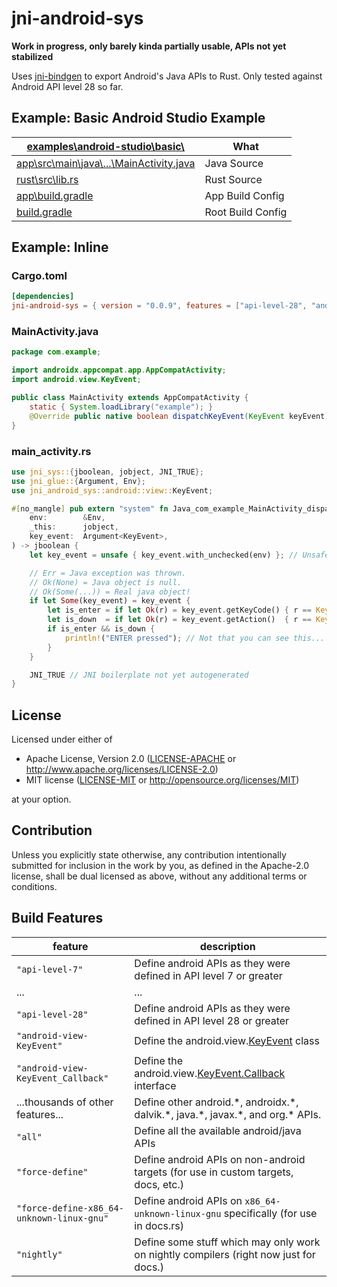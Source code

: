 # jni-android-sys

**Work in progress, only barely kinda partially usable, APIs not yet stabilized**

Uses [jni-bindgen](https://github.com/MaulingMonkey/jni-bindgen) to export Android's Java APIs to Rust.
Only tested against Android API level 28 so far.

## Example: Basic Android Studio Example

| [examples\android-studio\basic\\](examples\android-studio\basic)      | What |
| --------------------------------------------------------------------- | ---- |
| [app\src\main\java\\...\MainActivity.java](examples\android-studio\basic\app\src\main\java\com\maulingmonkey\jni_android_sys\examples\basic\MainActivity.java) | Java Source
| [rust\src\lib.rs](examples\android-studio\basic\rust\src\lib.rs)      | Rust Source
| [app\build.gradle](examples\android-studio\basic\app\build.gradle)    | App Build Config
| [build.gradle](examples\android-studio\basic\build.gradle)            | Root Build Config

## Example: Inline

### Cargo.toml

```toml
[dependencies]
jni-android-sys = { version = "0.0.9", features = ["api-level-28", "android-view-KeyEvent"] }
```

### MainActivity.java

```java
package com.example;

import androidx.appcompat.app.AppCompatActivity;
import android.view.KeyEvent;

public class MainActivity extends AppCompatActivity {
    static { System.loadLibrary("example"); }
    @Override public native boolean dispatchKeyEvent(KeyEvent keyEvent);
}
```

### main_activity.rs

```rust
use jni_sys::{jboolean, jobject, JNI_TRUE};
use jni_glue::{Argument, Env};
use jni_android_sys::android::view::KeyEvent;

#[no_mangle] pub extern "system" fn Java_com_example_MainActivity_dispatchKeyEvent(
    env:        &Env,
    _this:      jobject,
    key_event:  Argument<KeyEvent>,
) -> jboolean {
    let key_event = unsafe { key_event.with_unchecked(env) }; // Unsafe boilerplate not yet autogenerated.

    // Err = Java exception was thrown.
    // Ok(None) = Java object is null.
    // Ok(Some(...)) = Real java object!
    if let Some(key_event) = key_event {
        let is_enter = if let Ok(r) = key_event.getKeyCode() { r == KeyEvent::KEYCODE_ENTER } else { false };
        let is_down  = if let Ok(r) = key_event.getAction()  { r == KeyEvent::ACTION_DOWN   } else { false };
        if is_enter && is_down {
            println!("ENTER pressed"); // Not that you can see this...
        }
    }

    JNI_TRUE // JNI boilerplate not yet autogenerated
}
```

## License

Licensed under either of

* Apache License, Version 2.0 ([LICENSE-APACHE](LICENSE-APACHE) or http://www.apache.org/licenses/LICENSE-2.0)
* MIT license ([LICENSE-MIT](LICENSE-MIT) or http://opensource.org/licenses/MIT)

at your option.

## Contribution

Unless you explicitly state otherwise, any contribution intentionally submitted
for inclusion in the work by you, as defined in the Apache-2.0 license, shall be
dual licensed as above, without any additional terms or conditions.

<!-- https://doc.rust-lang.org/1.4.0/complement-project-faq.html#why-dual-mit/asl2-license? -->
<!-- https://rust-lang-nursery.github.io/api-guidelines/necessities.html#crate-and-its-dependencies-have-a-permissive-license-c-permissive -->
<!-- https://choosealicense.com/licenses/apache-2.0/ -->
<!-- https://choosealicense.com/licenses/mit/ -->

## Build Features

| feature                               | description   |
| ------------------------------------- | ------------- |
| `"api-level-7"`                       | Define android APIs as they were defined in API level 7 or greater
| ...                                   | ...
| `"api-level-28"`                      | Define android APIs as they were defined in API level 28 or greater
| `"android-view-KeyEvent"`             | Define the android.view.[KeyEvent](https://developer.android.com/reference/android/view/KeyEvent.html) class
| `"android-view-KeyEvent_Callback"`    | Define the android.view.[KeyEvent.Callback](https://developer.android.com/reference/android/view/KeyEvent.Callback.html) interface
| ...thousands of other features...     | Define other android.\*, androidx.\*, dalvik.\*, java.\*, javax.\*, and org.\* APIs.
| `"all"`                               | Define all the available android/java APIs
| `"force-define"`                      | Define android APIs on non-android targets (for use in custom targets, docs, etc.)
| `"force-define-x86_64-unknown-linux-gnu"` | Define android APIs on `x86_64-unknown-linux-gnu` specifically (for use in docs.rs)
| `"nightly"`                           | Define some stuff which may only work on nightly compilers (right now just for docs.)
